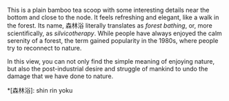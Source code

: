 This is a plain bamboo tea scoop with some interesting details near the bottom and close to the node. It feels refreshing and elegant, like a walk in the forest. Its name, 森林浴 literally translates as *forest bathing*, or, more scientifically, as *silvicotherapy*. While people have always enjoyed the calm serenity of a forest, the term gained popularity in the 1980s, where people try to reconnect to nature.

In this view, you can not only find the simple meaning of enjoying nature, but also the post-industrial desire and struggle of mankind to undo the damage that we have done to nature.

*[森林浴]: shin rin yoku
